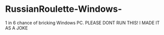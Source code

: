 # RussianRoulette-Windows-
1 in 6 chance of bricking Windows PC.
PLEASE DONT RUN THIS! I MADE IT AS A JOKE
